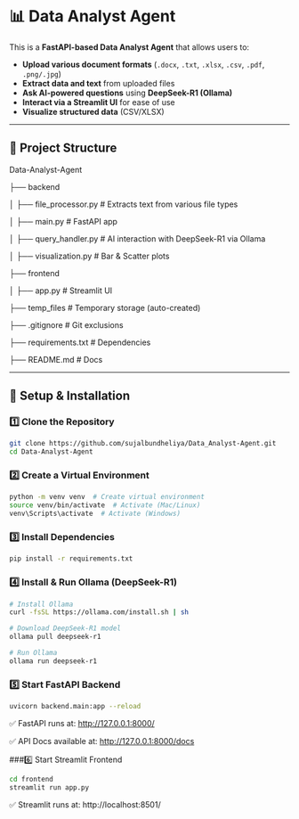 # 📊 Data Analyst Agent

This is a **FastAPI-based Data Analyst Agent** that allows users to:
- **Upload various document formats** (`.docx`, `.txt`, `.xlsx`, `.csv`, `.pdf`, `.png/.jpg`)
- **Extract data and text** from uploaded files
- **Ask AI-powered questions** using **DeepSeek-R1 (Ollama)**
- **Interact via a Streamlit UI** for ease of use
- **Visualize structured data** (CSV/XLSX)

---

## 📂 **Project Structure**

Data-Analyst-Agent

├── backend 

│   ├── file_processor.py    # Extracts text from various file types 

│   ├── main.py             # FastAPI app

│   ├── query_handler.py    # AI interaction with DeepSeek-R1 via Ollama

│   ├── visualization.py    # Bar & Scatter plots

├── frontend

│   ├── app.py             # Streamlit UI

├── temp_files              # Temporary storage (auto-created)

├── .gitignore             # Git exclusions

├── requirements.txt        # Dependencies

├── README.md              # Docs



---

## 🚀 **Setup & Installation**

### **1️⃣ Clone the Repository**
```bash
git clone https://github.com/sujalbundheliya/Data_Analyst-Agent.git
cd Data-Analyst-Agent
```

### 2️⃣ Create a Virtual Environment

```bash
python -m venv venv  # Create virtual environment
source venv/bin/activate  # Activate (Mac/Linux)
venv\Scripts\activate  # Activate (Windows)
```

### 3️⃣ Install Dependencies

```bash
pip install -r requirements.txt
```

### 4️⃣ Install & Run Ollama (DeepSeek-R1)

```bash
# Install Ollama
curl -fsSL https://ollama.com/install.sh | sh

# Download DeepSeek-R1 model
ollama pull deepseek-r1

# Run Ollama
ollama run deepseek-r1
```

### 5️⃣ Start FastAPI Backend

```bash
uvicorn backend.main:app --reload
```

✅ FastAPI runs at: http://127.0.0.1:8000/

✅ API Docs available at: http://127.0.0.1:8000/docs

###6️⃣ Start Streamlit Frontend

```bash
cd frontend
streamlit run app.py
```

✅ Streamlit runs at: http://localhost:8501/


